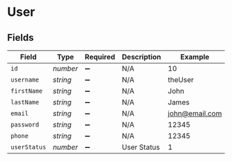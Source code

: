 # User


## Fields

| Field              | Type               | Required           | Description        | Example            |
| ------------------ | ------------------ | ------------------ | ------------------ | ------------------ |
| `id`               | *number*           | :heavy_minus_sign: | N/A                | 10                 |
| `username`         | *string*           | :heavy_minus_sign: | N/A                | theUser            |
| `firstName`        | *string*           | :heavy_minus_sign: | N/A                | John               |
| `lastName`         | *string*           | :heavy_minus_sign: | N/A                | James              |
| `email`            | *string*           | :heavy_minus_sign: | N/A                | john@email.com     |
| `password`         | *string*           | :heavy_minus_sign: | N/A                | 12345              |
| `phone`            | *string*           | :heavy_minus_sign: | N/A                | 12345              |
| `userStatus`       | *number*           | :heavy_minus_sign: | User Status        | 1                  |
